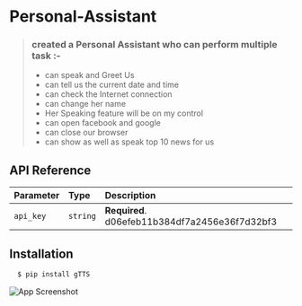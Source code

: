 ﻿# Personal-Assistant
> ### created a Personal Assistant who can perform multiple task :- 
> - can speak and Greet Us
> - can tell us the current date and time
> - can check the Internet connection
> - can change her name
> - Her Speaking feature will be on my control
> - can open facebook and google
> - can close our browser
> - can show as well as speak top 10 news for us



## API Reference

| Parameter | Type     | Description                |
| :-------- | :------- | :------------------------- |
| `api_key` | `string` | **Required**. d06efeb11b384df7a2456e36f7d32bf3 |


## Installation
```bash
  $ pip install gTTS
```


![App Screenshot](https://via.placeholder.com/468x300?text=App+Screenshot+Here)

















